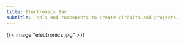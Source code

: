 ```yaml
---
title: Electronics Bay
subtitle: Tools and components to create circuits and projects.
---
```


{{< image "electronics.jpg" >}}